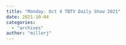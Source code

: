 ```yaml
---
title: "Monday. Oct 4 TBTV Daily Show 2021"
date: 2021-10-04
categories: 
  - "archives"
author: "millerj"
---
```



